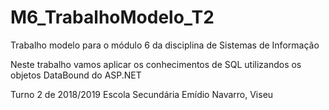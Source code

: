 # M6_TrabalhoModelo_T2
Trabalho modelo para o módulo 6 da disciplina de Sistemas de Informação

Neste trabalho vamos aplicar os conhecimentos de SQL utilizandos os objetos DataBound do ASP.NET

Turno 2 de 2018/2019
Escola Secundária Emídio Navarro, Viseu
